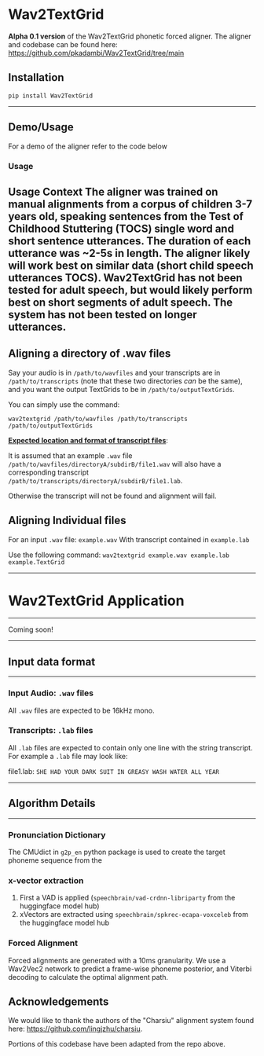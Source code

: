 # Wav2TextGrid
**Alpha 0.1 version** of the Wav2TextGrid phonetic forced aligner.
The aligner and codebase can be found here: https://github.com/pkadambi/Wav2TextGrid/tree/main

## Installation

`pip install Wav2TextGrid`

------
## Demo/Usage
For a demo of the aligner refer to the code below

### Usage 
**Usage Context**
The aligner was trained on manual alignments from a corpus of children 3-7 years old, speaking sentences from the Test of Childhood Stuttering (TOCS) single word and short sentence utterances. The duration of each utterance was ~2-5s in length.
The aligner likely will work best on similar data (short child speech utterances TOCS).
Wav2TextGrid has not been tested for adult speech, but would likely perform best on short segments of adult speech.
The system has not been tested on longer utterances.
------


## Aligning a directory of .wav files

Say your audio is in `/path/to/wavfiles` and your transcripts are in `/path/to/transcripts` (note that these two 
directories _can_ be the same), and you want the output TextGrids to be in `/path/to/outputTextGrids`.

You can simply use the command:

`wav2textgrid /path/to/wavfiles /path/to/transcripts /path/to/outputTextGrids`


**<u>Expected location and format of transcript files</u>**:

It is assumed that an example `.wav` file `/path/to/wavfiles/directoryA/subdirB/file1.wav`
will also have a corresponding transcript `/path/to/transcripts/directoryA/subdirB/file1.lab`.

Otherwise the transcript will not be found and alignment will fail.


## Aligning Individual files
For an input `.wav` file:  `example.wav` With transcript contained in `example.lab`

Use the following command: `wav2textgrid example.wav example.lab example.TextGrid`

---
# Wav2TextGrid Application

---

Coming soon!

----
## Input data format

----
### Input Audio: `.wav` files
All `.wav` files are expected to be 16kHz mono.

### Transcripts: `.lab` files
All `.lab` files are expected to contain only one line with the string transcript.
For example a `.lab` file may look like:

file1.lab: 
`SHE HAD YOUR DARK SUIT IN GREASY WASH WATER ALL YEAR`



------
## Algorithm Details

------
### Pronunciation Dictionary
The CMUdict in `g2p_en` python package is used to create the target phoneme sequence from the 

### x-vector extraction

1. First a VAD is applied (`speechbrain/vad-crdnn-libriparty` from the huggingface model hub)
2. xVectors are extracted using `speechbrain/spkrec-ecapa-voxceleb` from the huggingface model hub

### Forced Alignment

Forced alignments are generated with a 10ms granularity. We use a Wav2Vec2 network to predict 
a frame-wise phoneme posterior, and Viterbi decoding to calculate the optimal alignment path.   


## Acknowledgements
We would like to thank the authors of the "Charsiu" alignment system found here: https://github.com/lingjzhu/charsiu. 

Portions of this codebase have been adapted from the repo above. 
